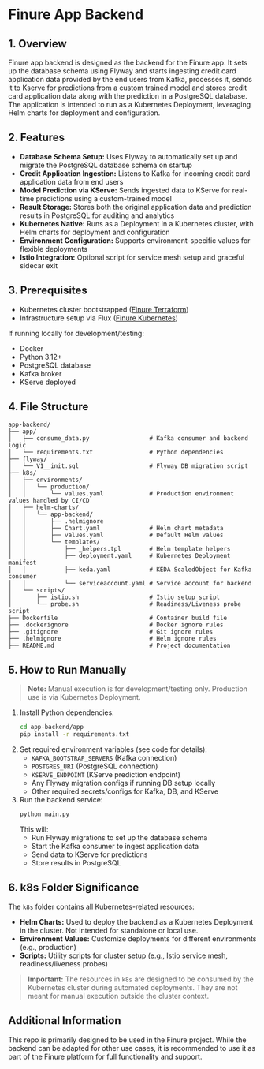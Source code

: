 # Finure App Backend

## 1. Overview
Finure app backend is designed as the backend for the Finure app. It sets up the database schema using Flyway and starts ingesting credit card application data provided by the end users from Kafka, processes it, sends it to Kserve for predictions from a custom trained model and stores credit card application data along with the prediction in a PostgreSQL database. The application is intended to run as a Kubernetes Deployment, leveraging Helm charts for deployment and configuration. 

## 2. Features
- **Database Schema Setup:** Uses Flyway to automatically set up and migrate the PostgreSQL database schema on startup
- **Credit Application Ingestion:** Listens to Kafka for incoming credit card application data from end users
- **Model Prediction via KServe:** Sends ingested data to KServe for real-time predictions using a custom-trained model
- **Result Storage:** Stores both the original application data and prediction results in PostgreSQL for auditing and analytics
- **Kubernetes Native:** Runs as a Deployment in a Kubernetes cluster, with Helm charts for deployment and configuration
- **Environment Configuration:** Supports environment-specific values for flexible deployments
- **Istio Integration:** Optional script for service mesh setup and graceful sidecar exit

## 3. Prerequisites
- Kubernetes cluster bootstrapped ([Finure Terraform](https://github.com/finure/terraform))
- Infrastructure setup via Flux ([Finure Kubernetes](https://github.com/finure/kubernetes))

If running locally for development/testing:
- Docker
- Python 3.12+ 
- PostgreSQL database 
- Kafka broker 
- KServe deployed 

## 4. File Structure
```
app-backend/
├── app/
│   ├── consume_data.py                 # Kafka consumer and backend logic
│   └── requirements.txt                # Python dependencies
├── flyway/
│   └── V1__init.sql                    # Flyway DB migration script
├── k8s/
│   ├── environments/
│   │   └── production/
│   │       └── values.yaml             # Production environment values handled by CI/CD
│   ├── helm-charts/
│   │   └── app-backend/
│   │       ├── .helmignore
│   │       ├── Chart.yaml              # Helm chart metadata
│   │       ├── values.yaml             # Default Helm values
│   │       └── templates/
│   │           ├── _helpers.tpl        # Helm template helpers
│   │           ├── deployment.yaml     # Kubernetes Deployment manifest
│   │           ├── keda.yaml           # KEDA ScaledObject for Kafka consumer
│   │           └── serviceaccount.yaml # Service account for backend
│   └── scripts/
│       ├── istio.sh                    # Istio setup script
│       └── probe.sh                    # Readiness/Liveness probe script
├── Dockerfile                          # Container build file
├── .dockerignore                       # Docker ignore rules
├── .gitignore                          # Git ignore rules
├── .helmignore                         # Helm ignore rules
├── README.md                           # Project documentation
```

## 5. How to Run Manually

> **Note:** Manual execution is for development/testing only. Production use is via Kubernetes Deployment.

1. Install Python dependencies:
	```bash
	cd app-backend/app
	pip install -r requirements.txt
	```
2. Set required environment variables (see code for details):
	- `KAFKA_BOOTSTRAP_SERVERS` (Kafka connection)
	- `POSTGRES_URI` (PostgreSQL connection)
	- `KSERVE_ENDPOINT` (KServe prediction endpoint)
	- Any Flyway migration configs if running DB setup locally
	- Other required secrets/configs for Kafka, DB, and KServe
3. Run the backend service:
	```bash
	python main.py
	```
	This will:
	- Run Flyway migrations to set up the database schema
	- Start the Kafka consumer to ingest application data
	- Send data to KServe for predictions
	- Store results in PostgreSQL

## 6. k8s Folder Significance

The `k8s` folder contains all Kubernetes-related resources:
- **Helm Charts:** Used to deploy the backend as a Kubernetes Deployment in the cluster. Not intended for standalone or local use.
- **Environment Values:** Customize deployments for different environments (e.g., production)
- **Scripts:** Utility scripts for cluster setup (e.g., Istio service mesh, readiness/liveness probes)

> **Important:** The resources in `k8s` are designed to be consumed by the Kubernetes cluster during automated deployments. They are not meant for manual execution outside the cluster context.

## Additional Information

This repo is primarily designed to be used in the Finure project. While the backend can be adapted for other use cases, it is recommended to use it as part of the Finure platform for full functionality and support.